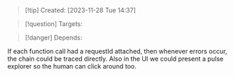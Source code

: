 
>[!tip] Created: [2023-11-28 Tue 14:37]

>[!question] Targets: 

>[!danger] Depends: 

If each function call had a requestId attached, then whenever errors occur, the chain could be traced directly.
Also in the UI we could present a pulse explorer so the human can click around too.